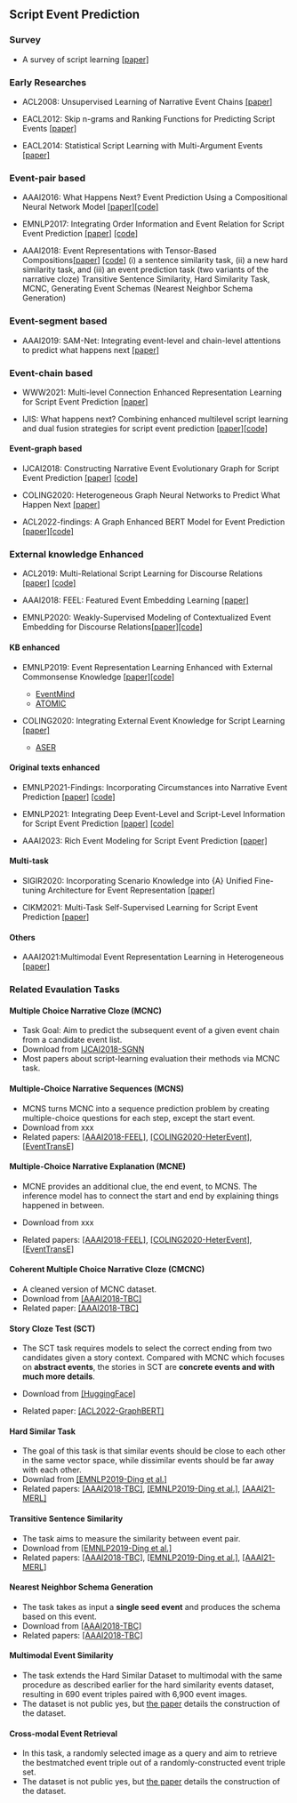 ## Script Event Prediction

### Survey

* A survey of script learning [[paper]](https://link.springer.com/article/10.1631/FITEE.2000347)

### Early Researches

* ACL2008: 
Unsupervised Learning of Narrative Event Chains [[paper]](https://www.aclweb.org/anthology/P08-1090/)

* EACL2012: 
Skip n-grams and Ranking Functions for Predicting Script Events [[paper]](https://aclanthology.org/E12-1034/)

* EACL2014: 
Statistical Script Learning with Multi-Argument Events [[paper]](https://aclanthology.org/E14-1024/)

### Event-pair based

* AAAI2016: 
What Happens Next? Event Prediction Using a Compositional Neural Network Model [[paper]](https://ojs.aaai.org/index.php/AAAI/article/view/10344)[[code]](https://mark.granroth-wilding.co.uk/papers/what_happens_next/)

* EMNLP2017: 
Integrating Order Information and Event Relation for Script Event Prediction [[paper]](https://aclanthology.org/D17-1006/)  [[code]](https://github.com/wangzq870305/event_chain)

* AAAI2018: Event Representations with Tensor-Based Compositions[[paper]](https://ojs.aaai.org/index.php/AAAI/article/view/11932/11791) [[code]](https://github.com/stonybrooknlp/event-tensors)
(i) a sentence similarity task, (ii) a new hard similarity task, and (iii) an event prediction task (two variants of the narrative cloze)
Transitive Sentence Similarity, Hard Similarity Task, MCNC, Generating Event Schemas (Nearest Neighbor Schema Generation)

### Event-segment based
* AAAI2019: 
SAM-Net: Integrating event-level and chain-level attentions to predict what happens next [[paper]](https://ojs.aaai.org/index.php/AAAI/article/view/4655)


### Event-chain based

* WWW2021: Multi-level Connection Enhanced Representation Learning for Script Event Prediction [[paper]](https://dl.acm.org/doi/10.1145/3442381.3449894)

* IJIS: What happens next? Combining enhanced multilevel script learning and dual fusion strategies for script event prediction [[paper]](https://onlinelibrary.wiley.com/doi/10.1002/int.23025?af=R)[[code]](https://github.com/xianhuaxizi/EMDF-Net)


#### Event-graph based

* IJCAI2018: 
Constructing Narrative Event Evolutionary Graph for Script Event Prediction [[paper]](https://www.ijcai.org/Proceedings/2018/0584) [[code]](https://github.com/eecrazy/ConstructingNEEG_IJCAI_2018)

* COLING2020: 
Heterogeneous Graph Neural Networks to Predict What Happen Next [[paper]](https://aclanthology.org/2020.coling-main.29.pdf)

* ACL2022-findings: A Graph Enhanced BERT Model for Event Prediction [[paper]](https://aclanthology.org/2022.findings-acl.206.pdf)[[code]](https://github.com/sjcfr/GraphBert)




### External knowledge Enhanced

* ACL2019: Multi-Relational Script Learning for Discourse Relations [[paper]](https://aclanthology.org/P19-1413/) [[code]](https://github.com/doug919/multi_relational_script_learning)

* AAAI2018: 
FEEL: Featured Event Embedding Learning [[paper]](https://ojs.aaai.org/index.php/AAAI/article/view/11936)

* EMNLP2020: Weakly-Supervised Modeling of Contextualized Event Embedding for Discourse Relations[[paper]](https://aclanthology.org/2020.findings-emnlp.446/)[[code]](https://github.com/doug919/narrative_graph_emnlp2020)

#### KB enhanced

* EMNLP2019: 
Event Representation Learning Enhanced with External Commonsense Knowledge [[paper]](https://aclanthology.org/D19-1495/)[[code]](https://github.com/MagiaSN/CommonsenseERL_EMNLP_2019)
    * [EventMind](http://aclweb.org/anthology/P18-1043)
    * [ATOMIC](https://dl.acm.org/doi/abs/10.1609/aaai.v33i01.33013027)

* COLING2020: 
Integrating External Event Knowledge for Script Learning [[paper]](https://aclanthology.org/2020.coling-main.27.pdf)
    * [ASER](https://dl.acm.org/doi/10.1145/3366423.3380107)

#### Original texts enhanced

* EMNLP2021-Findings: Incorporating Circumstances into Narrative Event Prediction [[paper]](https://aclanthology.org/2021.findings-emnlp.416/) [[code]](https://github.com/Shichao-Wang/CircEvent)

* EMNLP2021: 
Integrating Deep Event-Level and Script-Level Information for Script Event Prediction [[paper]](https://aclanthology.org/2021.emnlp-main.777/) [[code]](https://github.com/waltbai/MCPredictor)

* AAAI2023: 
Rich Event Modeling for Script Event Prediction [[paper]](https://arxiv.org/abs/2212.08287)


#### Multi-task
* SIGIR2020: Incorporating Scenario Knowledge into {A} Unified Fine-tuning Architecture for Event Representation [[paper]](https://doi.org/10.1145/3397271.3401173)

* CIKM2021: Multi-Task Self-Supervised Learning for Script Event Prediction [[paper]](https://doi.org/10.1145/3459637.3482150)


#### Others
* AAAI2021:Multimodal Event Representation Learning in Heterogeneous [[paper]](https://www.aaai.org/AAAI21Papers/AAAI-6544.ZhangL.pdf)


### Related Evaulation Tasks

####  Multiple Choice Narrative Cloze (MCNC)
* Task Goal: Aim to predict the subsequent event of a given event chain from a candidate event list.
* Download from [IJCAI2018-SGNN](https://github.com/eecrazy/ConstructingNEEG_IJCAI_2018)
* Most papers about script-learning evaluation their methods via MCNC task.

####  Multiple-Choice Narrative Sequences (MCNS)

* MCNS turns MCNC into a sequence prediction problem by creating multiple-choice questions for each step, except the start event.
* Download from xxx
* Related papers: [[AAAI2018-FEEL]](https://ojs.aaai.org/index.php/AAAI/article/view/11936), [[COLING2020-HeterEvent]](https://aclanthology.org/2020.coling-main.29.pdf), [[EventTransE]](https://aclanthology.org/P19-1413/)


#### Multiple-Choice Narrative Explanation (MCNE)
* MCNE provides an additional clue, the end event, to MCNS. The inference model has to connect the start and end by explaining things happened in between.

* Download from xxx
* Related papers: [[AAAI2018-FEEL]](https://ojs.aaai.org/index.php/AAAI/article/view/11936), [[COLING2020-HeterEvent]](https://aclanthology.org/2020.coling-main.29.pdf), [[EventTransE]](https://aclanthology.org/P19-1413/)

####  Coherent Multiple Choice Narrative Cloze (CMCNC)
* A cleaned version of MCNC dataset.
* Download from [[AAAI2018-TBC]](https://github.com/StonyBrookNLP/event-tensors/tree/master/data)
* Related paper: [[AAAI2018-TBC]](https://ojs.aaai.org/index.php/AAAI/article/view/11932/11791)


#### Story Cloze Test (SCT)
* The SCT task requires models to select the correct ending from two candidates given a story context. Compared with MCNC which focuses on **abstract events**, the stories in SCT are **concrete events and with much more details**. 

* Download from [[HuggingFace]](https://huggingface.co/datasets/story_cloze#:~:text=Dataset%20Summary,to%20a%20four%2Dsentence%20story.)
* Related paper: [[ACL2022-GraphBERT]](https://aclanthology.org/2022.findings-acl.206.pdf)


#### Hard Similar Task
* The goal of this task is that similar events should be close to each other in the same vector space, while dissimilar events should be far away with each other.
* Downlad from [[EMNLP2019-Ding et al.]](https://github.com/MagiaSN/CommonsenseERL_EMNLP_2019/tree/master/data)
* Related papers: [[AAAI2018-TBC]](https://ojs.aaai.org/index.php/AAAI/article/view/11932/11791), [[EMNLP2019-Ding et al.]](https://aclanthology.org/D19-1495/), [[AAAI21-MERL]](https://www.aaai.org/AAAI21Papers/AAAI-6544.ZhangL.pdf)


#### Transitive Sentence Similarity
* The task aims to measure the similarity between event pair.
* Download from [[EMNLP2019-Ding et al.]](https://github.com/MagiaSN/CommonsenseERL_EMNLP_2019/tree/master/data)
* Related papers: [[AAAI2018-TBC]](https://ojs.aaai.org/index.php/AAAI/article/view/11932/11791), [[EMNLP2019-Ding et al.]](https://aclanthology.org/D19-1495/), [[AAAI21-MERL]](https://www.aaai.org/AAAI21Papers/AAAI-6544.ZhangL.pdf)


#### Nearest Neighbor Schema Generation
* The task takes as input a **single seed event** and produces the schema based on this event.
* Download from [[AAAI2018-TBC]](https://github.com/StonyBrookNLP/event-tensors/tree/master/data)
* Related papers:  [[AAAI2018-TBC]](https://ojs.aaai.org/index.php/AAAI/article/view/11932/11791)

#### Multimodal Event Similarity
* The task extends the Hard Similar Dataset to multimodal with the same procedure as described earlier for the hard similarity events dataset, resulting in 690 event triples paired with 6,900 event images.
* The dataset is not public yes, but [the paper](https://www.aaai.org/AAAI21Papers/AAAI-6544.ZhangL.pdf) details the construction of the dataset.

#### Cross-modal Event Retrieval
* In this task, a randomly selected image as a query and aim to retrieve the bestmatched event triple out of a randomly-constructed event triple set.
* The dataset is not public yes, but [the paper](https://www.aaai.org/AAAI21Papers/AAAI-6544.ZhangL.pdf) details the construction of the dataset.
